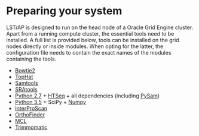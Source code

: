 # Preparing your system

LSTrAP is designed to run on the head node of a Oracle Grid Engine cluster. Apart from a running compute cluster, the essential 
tools need to be installed. A full list is provided below, tools can be installed on the grid nodes directly or inside modules. 
When opting for the latter, the configuration file needs to contain the exact names of the modules containing the tools.


  * [Bowtie2](http://bowtie-bio.sourceforge.net/bowtie2/index.shtml)
  * [TopHat](https://ccb.jhu.edu/software/tophat/manual.shtml)
  * [Samtools](http://www.htslib.org/)
  * [SRAtools](http://ncbi.github.io/sra-tools/)
  * [Python 2.7](https://www.python.org/download/releases/2.7/) + [HTSeq](http://www-huber.embl.de/users/anders/HTSeq/doc/index.html) + all dependencies (including [PySam](https://github.com/pysam-developers/pysam))
  * [Python 3.5](https://www.python.org/download/releases/3.5.1/) + SciPy + [Numpy](http://www.numpy.org/)
  * [InterProScan](https://www.ebi.ac.uk/interpro/)
  * [OrthoFinder](https://github.com/davidemms/OrthoFinder)
  * [MCL](http://www.micans.org/mcl/index.html?sec_software)
  * [Trimmomatic](http://www.usadellab.org/cms/?page=trimmomatic)
